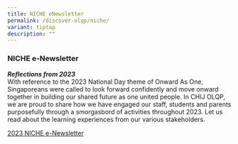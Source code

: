 ```yaml
---
title: NICHE eNewsletter
permalink: /discover-olqp/niche/
variant: tiptap
description: ""
---
```

<h3>NICHE e-Newsletter</h3>
<p></p>
<p><strong><em>Reflections from 2023</em></strong> 
<br>With reference to the 2023 National Day theme of Onward As One, Singaporeans
were called to look forward confidently and move onward together in building
our shared future as one united people. In CHIJ OLQP, we are proud to share
how we have engaged our staff, students and parents purposefully through
a smorgasbord of activities throughout 2023. Let us read about the learning
experiences from our various stakeholders.
<br>
</p>
<p><a href="/files/NICHE/Newsletter_54_FA.pdf" rel="noopener noreferrer nofollow" target="_blank">2023 NICHE e-Newsletter</a>
</p>